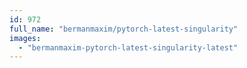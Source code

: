 ```yaml
---
id: 972
full_name: "bermanmaxim/pytorch-latest-singularity"
images: 
  - "bermanmaxim-pytorch-latest-singularity-latest"
---
```

